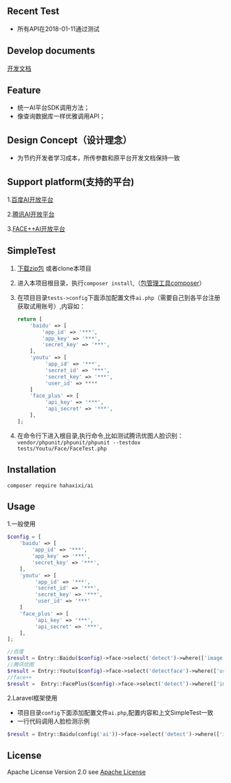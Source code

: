 ## Recent Test
- 所有API在2018-01-11通过测试
## Develop documents
<a href="http://blog.hahaxixi.cc/2017/12/27/AI-API/" target="_blank">开发文档</a>
## Feature

- 统一AI平台SDK调用方法；
- 像查询数据库一样优雅调用API；

## Design Concept（设计理念）
- 为节约开发者学习成本，所传参数和原平台开发文档保持一致

## Support platform(支持的平台)

 1.<a href="http://ai.baidu.com" target="_blank">百度AI开放平台</a>

 2.<a href="https://open.youtu.qq.com" target="_blank">腾讯AI开放平台</a>

 3.<a href="https://www.faceplusplus.com.cn" target="_blank">FACE++AI开放平台</a>


## SimpleTest

1. [下载zip包](https://github.com/huanghe/ai/archive/master.zip) 或者clone本项目
2. 进入本项目根目录，执行`composer install`,（[包管理工具composer](https://getcomposer.org/)）
3. 在项目目录`tests->config`下面添加配置文件`ai.php`（需要自己到各平台注册获取试用账号）,内容如：
	
	```php
	return [
	    'baidu' => [
	        'app_id' => '***',
	        'app_key' => '***',
	        'secret_key' => '***',
	    ],
	    'youtu' => [
	         'app_id' => '***',
	         'secret_id' => '***',
	         'secret_key' => '***',
	         'user_id' => ****
	    ]
	    'face_plus' => [
	         'api_key' => '***',
	         'api_secret' => '***',
	    ],
	];

	```

4. 在命令行下进入根目录,执行命令,比如测试腾讯优图人脸识别：
`vendor/phpunit/phpunit/phpunit --testdox tests/Youtu/Face/FaceTest.php`

## Installation

`composer require hahaxixi/ai`

## Usage
1.一般使用
```php
$config = [
    'baidu' => [
        'app_id' => '***',
        'app_key' => '***',
        'secret_key' => '***',
    ],
    'youtu' => [
         'app_id' => '***',
         'secret_id' => '***',
         'secret_key' => '***',
         'user_id' => '***'
    ]
    'face_plus' => [
         'api_key' => '***',
         'api_secret' => '***',
    ],
];

//百度
$result = Entry::Baidu($config)->face->select('detect')->where(['image' => file_get_contents(__DIR__ . '/file/face_detect.jpeg'), 'id_card_side' => 'front'])->get();
//腾讯优图
$result = Entry::Youtu($config)->face->select('detectface')->where(['url' => 'http://open.youtu.qq.com/app/img/experience/face_img/face_06.jpg', 'mode' => 1])->get();
//face++
$result =  Entry::FacePlus($config)->face->select('detect')->where(['image_file' =>__DIR__ . '/../../file/face_01.jpg' , 'return_attributes' => 'skinstatus'])->get();

```

2.Laravel框架使用

- 项目目录`config`下面添加配置文件`ai.php`,配置内容和上文SimpleTest一致
- 一行代码调用人脸检测示例
```php
$result = Entry::Baidu(config('ai'))->face->select('detect')->where(['image' => file_get_contents(__DIR__ . '/file/face_detect.jpeg'), 'id_card_side' => 'front'])->get();

```
## License

Apache License Version 2.0 see [Apache License](http://www.apache.org/licenses/LICENSE-2.0.html)
